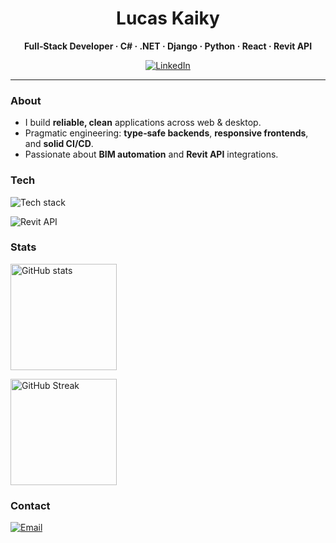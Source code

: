 <h1 align="center">Lucas Kaiky</h1>
<p align="center"><b>Full‑Stack Developer · C# · .NET · Django · Python · React · Revit API</b></p>

<p align="center">
  <a href="https://www.linkedin.com/in/lucas-kaiky-pessoa-pinho-de-carvalho-263821232/"><img src="https://img.shields.io/badge/LinkedIn-0A66C2?logo=linkedin&logoColor=white&style=flat" alt="LinkedIn"></a>
</p>

---

### About
- I build **reliable, clean** applications across web & desktop.
- Pragmatic engineering: **type‑safe backends**, **responsive frontends**, and **solid CI/CD**.
- Passionate about **BIM automation** and **Revit API** integrations.

### Tech
<p>
  <img src="https://skillicons.dev/icons?i=cs,dotnet,py,django,react,js,html,css,git,github,vscode&perline=12" alt="Tech stack" />
</p>
<p>
  <img src="https://img.shields.io/badge/Revit%20API-Autodesk-0696D7?logo=autodesk&logoColor=white&style=flat" alt="Revit API" />
</p>

### Stats
<p>
  <img height="170" src="https://github-readme-stats.vercel.app/api?username=LucasKaiky&show_icons=true&hide_title=true&include_all_commits=true&rank_icon=github&theme=transparent" alt="GitHub stats"/>
</p>
<p>
  <img height="170" src="https://streak-stats.demolab.com?user=LucasKaiky&theme=transparent&hide_border=true" alt="GitHub Streak"/>
</p>

### Contact
<p>
  <a href="mailto:lucaspessoapinho@gmail.com"><img src="https://img.shields.io/badge/Email-181717?logo=gmail&logoColor=white&style=flat" alt="Email"/></a>
</p>

